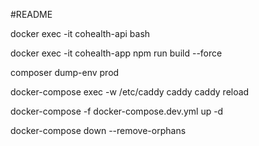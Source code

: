 #README

docker exec -it cohealth-api bash

docker exec -it cohealth-app npm run build --force

composer dump-env prod

docker-compose exec -w /etc/caddy caddy caddy reload


docker-compose -f docker-compose.dev.yml up -d

docker-compose down --remove-orphans